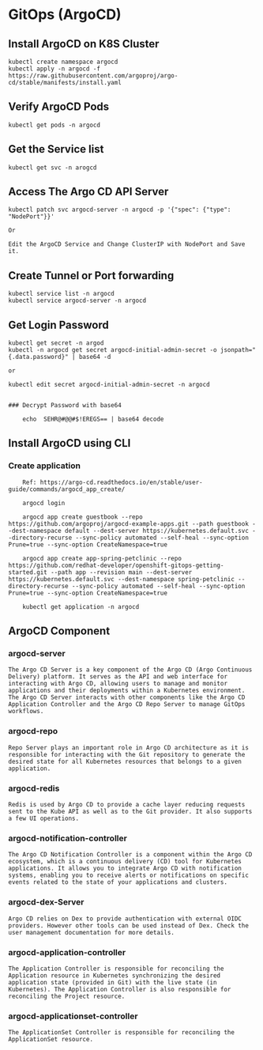 # GitOps (ArgoCD)

## Install ArgoCD on K8S Cluster

	kubectl create namespace argocd
	kubectl apply -n argocd -f https://raw.githubusercontent.com/argoproj/argo-cd/stable/manifests/install.yaml

## Verify ArgoCD Pods

	kubectl get pods -n argocd 

## Get the Service list

	kubectl get svc -n arogcd

	
## Access The Argo CD API Server

	kubectl patch svc argocd-server -n argocd -p '{"spec": {"type": "NodePort"}}'
	
	Or 
	
	Edit the ArgoCD Service and Change ClusterIP with NodePort and Save it.

## Create Tunnel or Port forwarding

	kubectl service list -n argocd 
	kubectl service argocd-server -n argocd 
		
	
## Get Login Password

	kubectl get secret -n argod
	kubectl -n argocd get secret argocd-initial-admin-secret -o jsonpath="{.data.password}" | base64 -d 
	
	or 
	
	kubectl edit secret argocd-initial-admin-secret -n argocd
	
	
	### Decrypt Password with base64
	
		echo  SEHR@#@@#$!EREGS== | base64 decode



## Install ArgoCD using CLI
	
### Create application 
		
		Ref: https://argo-cd.readthedocs.io/en/stable/user-guide/commands/argocd_app_create/
		
		argocd login 

		argocd app create guestbook --repo https://github.com/argoproj/argocd-example-apps.git --path guestbook --dest-namespace default --dest-server https://kubernetes.default.svc --directory-recurse --sync-policy automated --self-heal --sync-option Prune=true --sync-option CreateNamespace=true
		
		argocd app create app-spring-petclinic --repo https://github.com/redhat-developer/openshift-gitops-getting-started.git --path app --revision main --dest-server https://kubernetes.default.svc --dest-namespace spring-petclinic --directory-recurse --sync-policy automated --self-heal --sync-option Prune=true --sync-option CreateNamespace=true
		
		kubectl get application -n argocd 
		
		
## ArgoCD Component

### argocd-server
		
	The Argo CD Server is a key component of the Argo CD (Argo Continuous Delivery) platform. It serves as the API and web interface for interacting with Argo CD, allowing users to manage and monitor applications and their deployments within a Kubernetes environment. The Argo CD Server interacts with other components like the Argo CD Application Controller and the Argo CD Repo Server to manage GitOps workflows.
	
### argocd-repo
	
	Repo Server plays an important role in Argo CD architecture as it is responsible for interacting with the Git repository to generate the desired state for all Kubernetes resources that belongs to a given application.
	
### argocd-redis
	
	Redis is used by Argo CD to provide a cache layer reducing requests sent to the Kube API as well as to the Git provider. It also supports a few UI operations.
	
### argocd-notification-controller
	
	The Argo CD Notification Controller is a component within the Argo CD ecosystem, which is a continuous delivery (CD) tool for Kubernetes applications. It allows you to integrate Argo CD with notification systems, enabling you to receive alerts or notifications on specific events related to the state of your applications and clusters.
	
### argocd-dex-Server
	
	Argo CD relies on Dex to provide authentication with external OIDC providers. However other tools can be used instead of Dex. Check the user management documentation for more details.
	
### argocd-application-controller

	The Application Controller is responsible for reconciling the Application resource in Kubernetes synchronizing the desired application state (provided in Git) with the live state (in Kubernetes). The Application Controller is also responsible for reconciling the Project resource.	
	
### argocd-applicationset-controller

	The ApplicationSet Controller is responsible for reconciling the ApplicationSet resource.